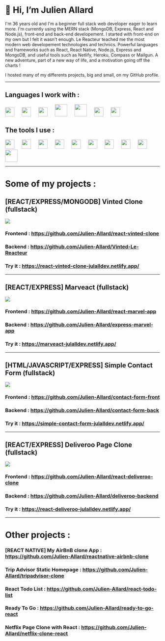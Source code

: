 # 👋 Hi, I’m Julien Allard

I'm 36 years old and I'm a beginner full stack web developer eager to learn more. I'm currently using the MERN stack (MongoDB, Express, React and Node.js), front-end and back-end developement.
I started with front-end on my own but I felt it wasn't enough. Le Reacteur teached me the most modern web developement technologies and technics. Powerful languages and frameworks such as React, React Native, Node.js, Express and MongoDB, and useful tools such as Netlify, Heroku, Compass or Mailgun.
A new adventure, part of a new way of life, and a motivation going off the charts !

I hosted many of my differents projects, big and small, on my GitHub profile.

<hr/>

## Languages I work with :

<img width="30px" style="margin-right: 10px" src="https://cdn.jsdelivr.net/gh/devicons/devicon/icons/sass/sass-original.svg"/>&emsp;<img width="30px" style="margin-right: 10px" src="https://cdn.jsdelivr.net/gh/devicons/devicon/icons/javascript/javascript-original.svg"/>&emsp;<img width="30px" style="margin-right: 10px" src="https://cdn.jsdelivr.net/gh/devicons/devicon/icons/react/react-original.svg"/>&emsp;<img width="40px" style="margin-right: 10px" src="https://cdn.worldvectorlogo.com/logos/react-native-1.svg"/>&emsp;<img width="40px" style="margin-right: 10px" src="https://cdn.jsdelivr.net/gh/devicons/devicon/icons/express/express-original-wordmark.svg"/>&emsp;<img width="30px" style="margin-right: 10px" src="https://cdn.jsdelivr.net/gh/devicons/devicon/icons/mongodb/mongodb-original.svg"/>&emsp;<img width="30px" style="margin-right: 10px" src="https://cdn.jsdelivr.net/gh/devicons/devicon/icons/nodejs/nodejs-original.svg"/>

## The tools I use :

<img width="30px" style="margin-right: 10px" src="https://cdn.jsdelivr.net/gh/devicons/devicon/icons/vscode/vscode-original.svg"/>&emsp;<img width="30px" style="margin-right: 10px" src="https://cdn.jsdelivr.net/gh/devicons/devicon/icons/git/git-original.svg"/>&emsp;<img width="30px" style="margin-right: 10px" src="https://cdn.jsdelivr.net/gh/devicons/devicon/icons/github/github-original.svg"/>&emsp;<img width="30px" style="margin-right: 10px" src="https://cdn.jsdelivr.net/gh/devicons/devicon/icons/figma/figma-original.svg"/>&emsp;<img width="30px" style="margin-right: 10px" src="https://cdn.worldvectorlogo.com/logos/netlify.svg"/>&emsp;<img width="30px" style="margin-right: 10px" src="https://cdn.jsdelivr.net/gh/devicons/devicon/icons/heroku/heroku-original.svg"/>&emsp;<img width="30px" style="margin-right: 10px" src="https://cdn.jsdelivr.net/gh/devicons/devicon/icons/npm/npm-original-wordmark.svg"/>&emsp;<img width="30px" style="margin-right: 10px" src="https://cdn.jsdelivr.net/gh/devicons/devicon/icons/yarn/yarn-original.svg"/>&emsp;<img width="30px" style="margin-right: 10px" src="https://cdn.jsdelivr.net/gh/devicons/devicon/icons/slack/slack-original.svg"/>&emsp;<img width="40px" style="margin-right: 10px" src="https://upload.wikimedia.org/wikipedia/commons/b/ba/Stripe_Logo%2C_revised_2016.svg"/>

<hr/>

# Some of my projects :

## [REACT/EXPRESS/MONGODB] Vinted Clone (fullstack)
<img src="https://res.cloudinary.com/df4imwogd/image/upload/v1648207560/GitHub/vinted-banner_jmculm.png"/>

### Frontend : https://github.com/Julien-Allard/react-vinted-clone
### Backend : https://github.com/Julien-Allard/Vinted-Le-Reacteur
### Try it : https://react-vinted-clone-julalldev.netlify.app/

<hr/>

## [REACT/EXPRESS] Marveact (fullstack)
<img src="https://res.cloudinary.com/df4imwogd/image/upload/v1648208942/GitHub/marveact-banner_xnh9pu.png"/>

### Frontend : https://github.com/Julien-Allard/react-marvel-app
### Backend : https://github.com/Julien-Allard/express-marvel-app
### Try it : https://marveact-julalldev.netlify.app/

<hr/>

## [HTML/JAVASCRIPT/EXPRESS] Simple Contact Form (fullstack)
<img src="https://res.cloudinary.com/df4imwogd/image/upload/v1648210226/GitHub/simpleform-banner_rk3nsp.png"/>

### Frontend : https://github.com/Julien-Allard/contact-form-front
### Backend : https://github.com/Julien-Allard/contact-form-back
### Try it : https://simple-contact-form-julalldev.netlify.app/

<hr/>

## [REACT/EXPRESS] Deliveroo Page Clone (fullstack)
<img src="https://res.cloudinary.com/df4imwogd/image/upload/v1648210973/GitHub/deliveroo-banner_bckkpc.png"/>

### Frontend : https://github.com/Julien-Allard/react-deliveroo-clone
### Backend : https://github.com/Julien-Allard/deliveroo-backend
### Try it : https://react-deliveroo-julalldev.netlify.app/

<hr/>

# Other projects :
### [REACT NATIVE] My AirBnB clone App : https://github.com/Julien-Allard/reactnative-airbnb-clone
### Trip Advisor Static Homepage : https://github.com/Julien-Allard/tripadvisor-clone
### React Todo List : https://github.com/Julien-Allard/react-todo-list
### Ready To Go : https://github.com/Julien-Allard/ready-to-go-react
### Netflix Page Clone with React : https://github.com/Julien-Allard/netflix-clone-react
### 
